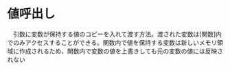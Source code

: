 # 値呼出し
　引数に変数が保持する値のコピーを入れて渡す方法。渡された変数は[関数]内でのみアクセスすることができる。関数内で値を保持する変数は新しいメモリ領域に作成されるため、関数内で変数の値を上書きしても元の変数の値には反映されない
